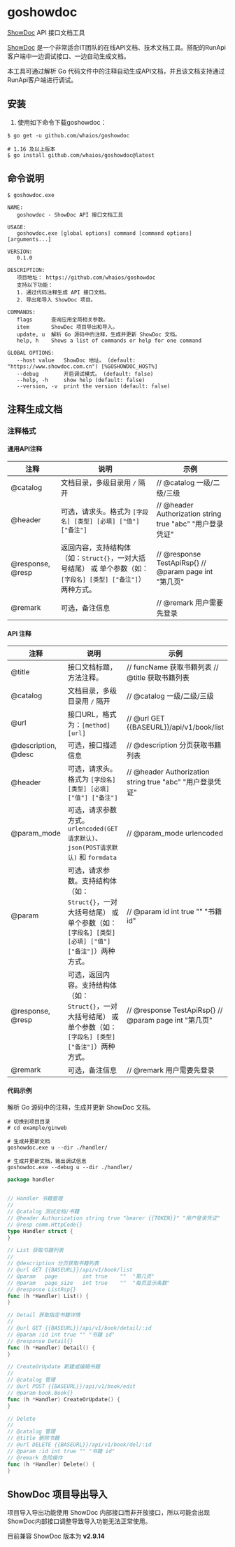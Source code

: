 # goshowdoc

[ShowDoc](https://github.com/star7th/showdoc) API 接口文档工具

[ShowDoc](www.showdoc.com.cn) 是一个非常适合IT团队的在线API文档、技术文档工具。搭配的RunApi客户端中一边调试接口、一边自动生成文档。

本工具可通过解析 Go 代码文件中的注释自动生成API文档，并且该文档支持通过RunApi客户端进行调试。

## 安装

1. 使用如下命令下载goshowdoc：

```shell
$ go get -u github.com/whaios/goshowdoc

# 1.16 及以上版本
$ go install github.com/whaios/goshowdoc@latest
```

## 命令说明

```
$ goshowdoc.exe

NAME:
   goshowdoc - ShowDoc API 接口文档工具

USAGE:
   goshowdoc.exe [global options] command [command options] [arguments...]

VERSION:
   0.1.0

DESCRIPTION:
   项目地址： https://github.com/whaios/goshowdoc
   支持以下功能：
   1. 通过代码注释生成 API 接口文档。
   2. 导出和导入 ShowDoc 项目。

COMMANDS:
   flags      查询应用全局相关参数。
   item       ShowDoc 项目导出和导入。
   update, u  解析 Go 源码中的注释，生成并更新 ShowDoc 文档。
   help, h    Shows a list of commands or help for one command

GLOBAL OPTIONS:
   --host value   ShowDoc 地址。 (default: "https://www.showdoc.com.cn") [%GOSHOWDOC_HOST%]
   --debug        开启调试模式。 (default: false)
   --help, -h     show help (default: false)
   --version, -v  print the version (default: false)
```

## 注释生成文档

### 注释格式

#### 通用API注释

| 注释    | 说明    | 示例    |
| ----------------------- | ----------------------- | ----------------------- |
| @catalog | 文档目录，多级目录用 `/` 隔开 | // @catalog 一级/二级/三级 |
| @header | 可选，请求头。格式为 `[字段名] [类型] [必填] ["值"] ["备注"]` | // @header Authorization string true "abc" "用户登录凭证" |
| @response, @resp | 返回内容，支持结构体（如：`Struct{}`，一对大括号结尾） 或 单个参数（如：`[字段名] [类型] ["备注"]`）两种方式。 | // @response TestApiRsp{}  // @param page int "第几页" |
| @remark | 可选，备注信息 | // @remark 用户需要先登录 |

#### API 注释

| 注释           | 说明         | 示例            |
| ------------- | ----------- | -------------- |
| @title                | 接口文档标题，方法注释。 | // funcName 获取书籍列表 // @title 获取书籍列表  |
| @catalog              | 文档目录，多级目录用 `/` 隔开 | // @catalog 一级/二级/三级 |
| @url                  | 接口URL，格式为：`[method] [url]` | // @url GET {{BASEURL}}/api/v1/book/list |
| @description, @desc   | 可选，接口描述信息 | // @description 分页获取书籍列表 |
| @header               | 可选，请求头。格式为 `[字段名] [类型] [必填] ["值"] ["备注"]` | // @header Authorization string true "abc" "用户登录凭证" |
| @param_mode           | 可选，请求参数方式。`urlencoded(GET请求默认)`、`json(POST请求默认)` 和 `formdata` | // @param_mode urlencoded |
| @param                | 可选，请求参数。支持结构体（如：`Struct{}`，一对大括号结尾） 或 单个参数（如：`[字段名] [类型] [必填] ["值"] ["备注"]`）两种方式。 | // @param id int true "" "书籍 id" |
| @response, @resp      | 可选，返回内容。支持结构体（如：`Struct{}`，一对大括号结尾） 或 单个参数（如：`[字段名] [类型] ["备注"]`）两种方式。 | // @response TestApiRsp{}  // @param page int "第几页" |
| @remark               | 可选，备注信息 | // @remark 用户需要先登录 |

#### 代码示例

解析 Go 源码中的注释，生成并更新 ShowDoc 文档。

```shell
# 切换到项目目录
# cd example/ginweb

# 生成并更新文档
goshowdoc.exe u --dir ./handler/

# 生成并更新文档，输出调试信息
goshowdoc.exe --debug u --dir ./handler/
```

```go
package handler


// Handler 书籍管理
//
// @catalog 测试文档/书籍
// @header Authorization string true "bearer {{TOKEN}}" "用户登录凭证"
// @resp comm.HttpCode{}
type Handler struct {
}

// List 获取书籍列表
//
// @description 分页获取书籍列表
// @url GET {{BASEURL}}/api/v1/book/list
// @param	page		int	true	""	"第几页"
// @param	page_size	int	true	""	"每页显示条数"
// @response ListRsp{}
func (h *Handler) List() {
}

// Detail 获取指定书籍详情
//
// @url GET {{BASEURL}}/api/v1/book/detail/:id
// @param :id int true "" "书籍 id"
// @response Detail{}
func (h *Handler) Detail() {
}

// CreateOrUpdate 新建或编辑书籍
//
// @catalog 管理
// @url POST {{BASEURL}}/api/v1/book/edit
// @param book.Book{}
func (h *Handler) CreateOrUpdate() {
}

// Delete
//
// @catalog 管理
// @title 删除书籍
// @url DELETE {{BASEURL}}/api/v1/book/del/:id
// @param :id int true "" "书籍 id"
// @remark 危险操作
func (h *Handler) Delete() {
}
```

## ShowDoc 项目导出导入

项目导入导出功能使用 ShowDoc 内部接口而非开放接口，所以可能会出现ShowDoc内部接口调整导致导入功能无法正常使用。

目前兼容 ShowDoc 版本为 **v2.9.14**